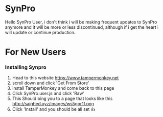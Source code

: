 # SynPro
Hello SynPro User, i don't think i will be making frequent updates to SynPro anymore and it will be more or less discontinued, although if i get the heart i will update or continue production.

# For New Users
### Installing Synpro
  1. Head to this website https://www.tampermonkey.net
  2. scroll down and click 'Get From Store'
  3. install TamperMonkey and come back to this page
  4. Click SynPro.user.js and click 'Raw'
  5. This Should bing you to a page that looks like this http://saighed.xyz/images/ws5gor1f.png
  6. Click 'Install' and you should be all set 👍
